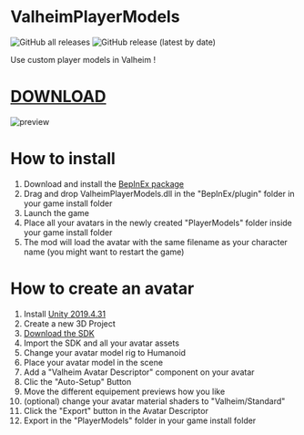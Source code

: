 # ValheimPlayerModels
![GitHub all releases](https://img.shields.io/github/downloads/dresklaw/ValheimPlayerModels/total)
![GitHub release (latest by date)](https://img.shields.io/github/v/release/dresklaw/ValheimPlayerModels)

Use custom player models in Valheim !

# [DOWNLOAD](https://github.com/dresklaw/ValheimPlayerModels/releases/latest/download/ValheimPlayerModels.dll)
![preview](https://github.com/dresklaw/ValheimPlayerModels/blob/main/preview.png)
# How to install

 1. Download and install the [BepInEx package](https://valheim.thunderstore.io/package/denikson/BepInExPack_Valheim/)
 2. Drag and drop ValheimPlayerModels.dll in the "BepInEx/plugin" folder in your game install folder
 3. Launch the game
 4. Place all your avatars in the newly created "PlayerModels" folder inside your game install folder
 5. The mod will load the avatar with the same filename as your character name (you might want to restart the game)

# How to create an avatar

 1. Install [Unity 2019.4.31](https://unity.com/releases/editor/whats-new/2019.4.31)
 2. Create a new 3D Project
 3. [Download the SDK](https://github.com/dresklaw/ValheimPlayerModels/releases/latest/download/ValheimPlayerModels_SDK.unitypackage)
 4. Import the SDK and all your avatar assets
 5. Change your avatar model rig to Humanoid
 6. Place your avatar model in the scene
 7. Add a "Valheim Avatar Descriptor" component on your avatar
 8. Clic the "Auto-Setup" Button
 9. Move the different equipement previews how you like
 10. (optional) change your avatar material shaders to "Valheim/Standard"
 11. Click the "Export" button in the Avatar Descriptor
 12. Export in the "PlayerModels" folder in your game install folder
